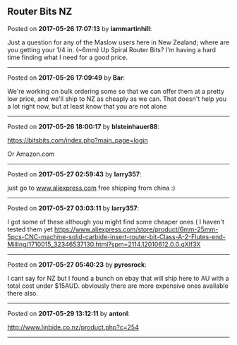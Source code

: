 ## Router Bits NZ
Posted on **2017-05-26 17:07:13** by **iammartinhill**:

Just a question for any of the Maslow users here in New Zealand; where are you getting your 1/4 in. (~6mm) Up Spiral Router Bits? I'm having a hard time finding what I need for a good price.

---

Posted on **2017-05-26 17:09:49** by **Bar**:

We're working on bulk ordering some so that we can offer them at a pretty low price, and we'll ship to NZ as cheaply as we can. That doesn't help you a lot right now, but at least know that you are not alone

---

Posted on **2017-05-26 18:00:17** by **blsteinhauer88**:

https://bitsbits.com/index.php?main_page=login

Or Amazon.com

---

Posted on **2017-05-27 02:59:43** by **larry357**:

just go to www.aliexpress.com free shipping from china :)

---

Posted on **2017-05-27 03:03:11** by **larry357**:

I got some of these although you might find some cheaper ones ( I haven't tested them yet https://www.aliexpress.com/store/product/6mm-25mm-5pcs-CNC-machine-solid-carbide-insert-router-bit-Class-A-2-Flutes-end-Milling/1710015_32346537130.html?spm=2114.12010612.0.0.qXlf3X

---

Posted on **2017-05-27 05:40:23** by **pyrosrock**:

I cant say for NZ but I found a bunch on ebay that will ship here to AU with a total cost under $15AUD. obviously there are more expensive ones available there also.

---

Posted on **2017-05-29 13:12:11** by **antonl**:

http://www.linbide.co.nz/product.php?c=254

---

